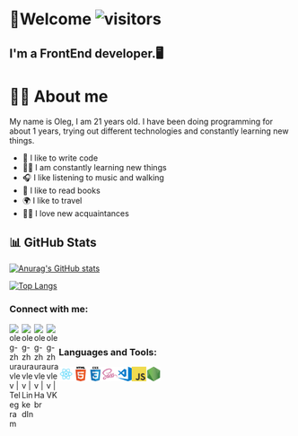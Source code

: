 # 👋Welcome  ![visitors](https://visitor-badge.laobi.icu/badge?page_id=oleg-zhuravlev.57833829)

## I'm a FrontEnd developer.🖥

# 👨‍💻 About me 
My name is Oleg, I am 21 years old. I have been doing programming for about 1 years, trying out different technologies and constantly learning new things.

- 💪 I like to write code
- 👨‍🎓 I am constantly learning new things
- 🎧 I like listening to music and walking
- 📖 I like to read books
- 🌍 I like to travel
- ✌🏻 I love new acquaintances

## 📊 GitHub Stats
[![Anurag's GitHub stats](https://github-readme-stats.vercel.app/api?username=oleg-zhuravlev&show_icons=true&theme=prussian)](https://github.com/anuraghazra/github-readme-stats)

[![Top Langs](https://github-readme-stats.vercel.app/api/top-langs/?username=oleg-zhuravlev&layout=compact&theme=prussian)](https://github.com/anuraghazra/github-readme-stats)


### Connect with me:

[<img align="left" alt="oleg-zhuravlev | Telegram" width="22px" src="https://cdn.jsdelivr.net/npm/simple-icons@v3/icons/telegram.svg" />][telegram]
[<img align="left" alt="oleg-zhuravlev | LinkedIn" width="22px" src="https://cdn.jsdelivr.net/npm/simple-icons@v3/icons/linkedin.svg" />][linkedin]
[<img align="left" alt="oleg-zhuravlev | Habr" width="22px" src="https://cdn.jsdelivr.net/npm/simple-icons@v3/icons/habr.svg" />][habr]
[<img align="left" alt="oleg-zhuravlev | VK" width="22px" src="https://cdn.jsdelivr.net/npm/simple-icons@v3/icons/vk.svg" />][vk]

<br />

### Languages and Tools:

<img align="left" alt="React" width="26px" src="https://raw.githubusercontent.com/github/explore/80688e429a7d4ef2fca1e82350fe8e3517d3494d/topics/react/react.png" />
<img align="left" alt="HTML5" width="26px" src="https://raw.githubusercontent.com/github/explore/80688e429a7d4ef2fca1e82350fe8e3517d3494d/topics/html/html.png" />
<img align="left" alt="CSS3" width="26px" src="https://raw.githubusercontent.com/github/explore/80688e429a7d4ef2fca1e82350fe8e3517d3494d/topics/css/css.png" />
<img align="left" alt="Sass" width="26px" src="https://raw.githubusercontent.com/github/explore/80688e429a7d4ef2fca1e82350fe8e3517d3494d/topics/sass/sass.png" />
<img align="left" alt="Visual Studio Code" width="26px" src="https://raw.githubusercontent.com/github/explore/80688e429a7d4ef2fca1e82350fe8e3517d3494d/topics/visual-studio-code/visual-studio-code.png" />
<img align="left" alt="JavaScript" width="26px" src="https://raw.githubusercontent.com/github/explore/80688e429a7d4ef2fca1e82350fe8e3517d3494d/topics/javascript/javascript.png" />
<img align="left" alt="Node.js" width="26px" src="https://raw.githubusercontent.com/github/explore/80688e429a7d4ef2fca1e82350fe8e3517d3494d/topics/nodejs/nodejs.png" />

<br />
<br />

[telegram]: https://t.me/Oleg_Zhuravlev
[linkedin]: https://www.linkedin.com/in/oleg-zhuravlev-22a0931b8/
[habr]: https://career.habr.com/webdev-oleg
[vk]: https://vk.com/zhuravlev_o_v
